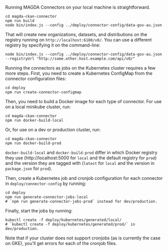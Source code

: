 Running MAGDA Connectors on your local machine is straightforward.

```
cd magda-ckan-connector
npm run build
node bin/index.js --config ../deploy/connector-config/data-gov-au.json
```

That will create new organizations, datasets, and distributions on the registry running on `http://localhost:6100/v0/`.  You can use a different registry by specifying it on the command-line:

```
node bin/index.js --config ../deploy/connector-config/data-gov-au.json --registryUrl "http://some.other.host.example.com/api/v0/"
```

Running the connectors as jobs on the Kubernetes cluster requires a few more steps.  First, you need to create a Kubernetes ConfigMap from the connector configuration files:

```
cd deploy
npm run create-connector-configmap
```

Then, you need to build a Docker image for each type of connector.  For use on a local minikube cluster, run:

```
cd magda-ckan-connector
npm run docker-build-local
```

Or, for use on a dev or production cluster, run:

```
cd magda-ckan-connector
npm run docker-build-prod
```

`docker-build-local` and `docker-build-prod` differ in which Docker registry they use (http://localhost:5000 for `local` and the default registry for `prod`) and the version they are tagged with (`latest` for `local` and the version in `package.json` for `prod`).

Then, create a Kubernetes job and cronjob configuration for each connector in `deploy/connector-config` by running:

```
cd deploy
npm run generate-connector-jobs-local
# `npm run generate-connector-jobs-prod` instead for dev/production.
```

Finally, start the jobs by running:

```
kubectl create -f deploy/kubernetes/generated/local/
# `kubectl create -f deploy/kubernetes/generated/prod/` in dev/production.
```

Note that if your cluster does not support cronjobs (as is currently the case on GKE), you'll get errors for each of the cronjob files.
